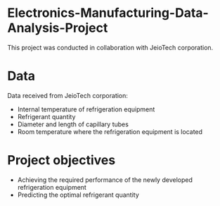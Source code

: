 # Electronics-Manufacturing-Data-Analysis-Project
This project was conducted in collaboration with JeioTech corporation.

# Data
Data received from JeioTech corporation:
- Internal temperature of refrigeration equipment
- Refrigerant quantity
- Diameter and length of capillary tubes
- Room temperature where the refrigeration equipment is located

# Project objectives
- Achieving the required performance of the newly developed refrigeration equipment
- Predicting the optimal refrigerant quantity
